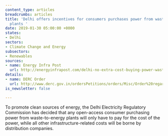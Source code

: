 ```yaml
---
content_type: articles
breadcrumbs: articles
title: 'Delhi offers incentives for consumers purchases power from waste-to-energy
  plants '
date: 2019-01-30 05:00:00 +0000
states:
- Delhi
sectors:
- Climate Change and Energy
subsectors:
- Renewables
sources:
- name: Energy Infra Post
  url: http://energyinfrapost.com/delhi-no-extra-cost-buying-power-waste-energy-plants/
details:
- name: DERC Order
  url: http://www.derc.gov.in/ordersPetitions/orders/Misc/Order%20regarding%20exemption%20of%20various%20charges%20under%20open%20access%20&%20DSM%20for%20waste%20to%20energy%20Projects..pdf
is_newsletter: false

---
```

To promote clean sources of energy, the Delhi Electricity Regulatory Commission has decided that any open-access consumer purchasing power from waste-to-energy plants will only have to pay for the cost of the power, while all other infrastructure-related costs will be borne by distribution companies.
